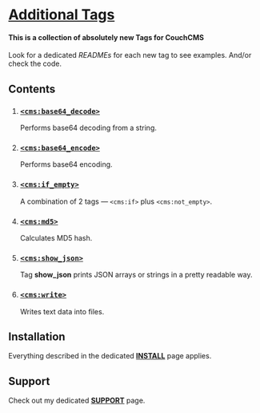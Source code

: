 # [Additional Tags](https://github.com/trendoman/Tweakus-Dilectus/tree/main/anton.cms%40ya.ru__tags-new)

#### This is a collection of absolutely new Tags for CouchCMS

Look for a dedicated *READMEs* for each new tag to see examples. And/or check the code.

## Contents

1. ### [`<cms:base64_decode>`](base64_decode/)
    Performs base64 decoding from a string.
2. ### [`<cms:base64_encode>`](base64_encode/)
    Performs base64 encoding.
3. ### [`<cms:if_empty>`](if_empty/)
    A combination of 2 tags &mdash; `<cms:if>` plus `<cms:not_empty>`.
4. ### [`<cms:md5>`](md5/)
    Calculates MD5 hash.
5. ### [`<cms:show_json>`](show_json/)
    Tag **show_json** prints JSON arrays or strings in a pretty readable way.
6. ### [`<cms:write>`](write/)
    Writes text data into files.

## Installation

Everything described in the dedicated [**INSTALL**](/INSTALL.md) page applies.

## Support

Check out my dedicated [**SUPPORT**](/SUPPORT.md) page.
